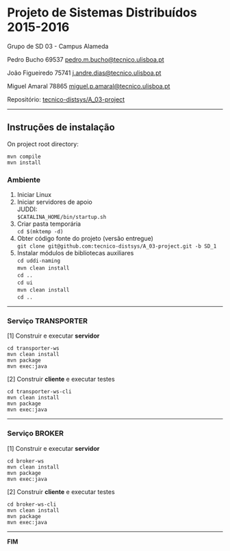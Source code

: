# Projeto de Sistemas Distribuídos 2015-2016 #

Grupo de SD 03 - Campus Alameda

Pedro Bucho 69537 pedro.m.bucho@tecnico.ulisboa.pt

João Figueiredo 75741 j.andre.dias@tecnico.ulisboa.pt

Miguel Amaral 78865 miguel.p.amaral@tecnico.ulisboa.pt


Repositório:
[tecnico-distsys/A_03-project](https://github.com/tecnico-distsys/A_03-project/)

-------------------------------------------------------------------------------

## Instruções de instalação 

On project root directory:
```
mvn compile
mvn install
```

### Ambiente

1. Iniciar Linux
2. Iniciar servidores de apoio  
   JUDDI:  
   `$CATALINA_HOME/bin/startup.sh`
3. Criar pasta temporária  
   `cd $(mktemp -d)`
4. Obter código fonte do projeto (versão entregue)  
   `git clone git@github.com:tecnico-distsys/A_03-project.git -b SD_1`
5. Instalar módulos de bibliotecas auxiliares  
   `cd uddi-naming`  
   `mvn clean install`  
   `cd ..`  
   `cd ui`  
   `mvn clean install`  
   `cd ..`

-------------------------------------------------------------------------------

### Serviço TRANSPORTER

[1] Construir e executar **servidor**

```
cd transporter-ws
mvn clean install
mvn package
mvn exec:java
```

[2] Construir **cliente** e executar testes

```
cd transporter-ws-cli
mvn clean install
mvn package
mvn exec:java

```

-------------------------------------------------------------------------------

### Serviço BROKER

[1] Construir e executar **servidor**

```
cd broker-ws
mvn clean install
mvn package
mvn exec:java
```

[2] Construir **cliente** e executar testes

```
cd broker-ws-cli
mvn clean install
mvn package
mvn exec:java
```

-------------------------------------------------------------------------------
**FIM**
